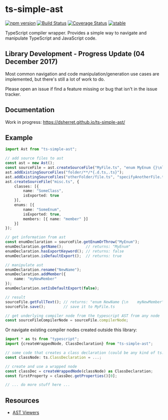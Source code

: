 ﻿ts-simple-ast
=============

[![npm version](https://badge.fury.io/js/ts-simple-ast.svg)](https://badge.fury.io/js/ts-simple-ast)
[![Build Status](https://travis-ci.org/dsherret/ts-simple-ast.svg)](https://travis-ci.org/dsherret/ts-simple-ast)
[![Coverage Status](https://coveralls.io/repos/dsherret/ts-simple-ast/badge.svg?branch=master&service=github)](https://coveralls.io/github/dsherret/ts-simple-ast?branch=master)
[![stable](http://badges.github.io/stability-badges/dist/stable.svg)](http://github.com/badges/stability-badges)

TypeScript compiler wrapper. Provides a simple way to navigate and manipulate TypeScript and JavaScript code.

## Library Development - Progress Update (04 December 2017)

Most common navigation and code manipulation/generation use cases are implemented, but there's still a lot of work to do.

Please open an issue if find a feature missing or bug that isn't in the issue tracker.

## Documentation

Work in progress: https://dsherret.github.io/ts-simple-ast/

## Example

```typescript
import Ast from "ts-simple-ast";

// add source files to ast
const ast = new Ast();
const sourceFile = ast.createSourceFile("MyFile.ts", "enum MyEnum {}\nlet myEnum: MyEnum;\nexport default MyEnum;");
ast.addExistingSourceFiles("folder/**/*{.d.ts,.ts}");
ast.addExistingSourceFiles("otherFolder/file.ts", "specifyAnotherFile.ts", "orAnotherGlob/**/*.ts");
ast.createSourceFile("misc.ts", {
    classes: [{
        name: "SomeClass",
        isExported: true
    }],
    enums: [{
        name: "SomeEnum",
        isExported: true,
        members: [{ name: "member" }]
    }]
});

// get information from ast
const enumDeclaration = sourceFile.getEnumOrThrow("MyEnum");
enumDeclaration.getName();          // returns: "MyEnum"
enumDeclaration.hasExportKeyword(); // returns: false
enumDeclaration.isDefaultExport();  // returns: true

// manipulate ast
enumDeclaration.rename("NewName");
enumDeclaration.addMember({
    name: "myNewMember"
});
enumDeclaration.setIsDefaultExport(false);

// result
sourceFile.getFullText(); // returns: "enum NewName {\n    myNewMember\n}\nlet myEnum: NewName;"
sourceFile.save();        // save it to MyFile.ts

// get underlying compiler node from the typescript AST from any node
const sourceFileCompilerNode = sourceFile.compilerNode;
```

Or navigate existing compiler nodes created outside this library:

```typescript
import * as ts from "typescript";
import {createWrappedNode, ClassDeclaration} from "ts-simple-ast";

// some code that creates a class declaration (could be any kind of ts.Node)
const classNode: ts.ClassDeclaration = ...; 

// create and use a wrapped node
const classDec = createWrappedNode(classNode) as ClassDeclaration;
const firstProperty = classDec.getProperties()[0];

// ... do more stuff here ...
```

## Resources

* [AST Viewers](https://dsherret.github.io/ts-simple-ast/setup/ast-viewers)
